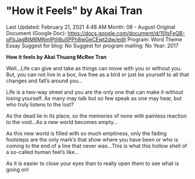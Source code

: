 # "How it Feels" by Akai Tran

Last Updated: February 21, 2021 4:48 AM
Month: 08 - August
Original Document (Google Doc): https://docs.google.com/document/d/15fsFeQB-pFbJagBtM6MRmIPtII8uSPPh8wGeCEwt2dw/edit
Program: Word Theme Essay
Suggest for blog: No
Suggest for program mailing: No
Year: 2017

**How it feels by Akai Thuang McRee Tran**

Well...Life can give and take as things can move with you or without you. But, you can not live in a box, live free as a bird or just be yourself to all that changes and fall’s around you…

Life is a two-way street and you are the only one that can make it without losing yourself. As many may talk but so few speak as one may hear, but who truly listens to the lost?

As the dead lie in its place, so the memories of none with painless reaction to the void…As a new world becomes empty…

As this new world is filled with so much emptiness, only the fading footsteps are the only mark’s that show where you have been or who is coming to the end of a line that never was…This is what this hollow shell of a so-called human feel’s like…

As it is easier to close your eyes than to really open them to see what is going on!